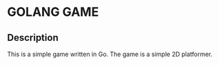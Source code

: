 # GOLANG GAME

## Description

This is a simple game written in Go. The game is a simple 2D platformer.


